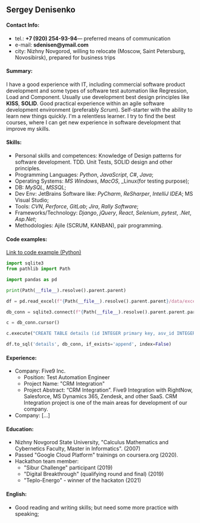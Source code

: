 ## Sergey Denisenko 

#### Contact Info:
* tel.: __+7 (920) 254-93-94__— preferred means of communication
* e-mail: __sdenisen@ymail.com__
* city: Nizhny Novgorod, willing to relocate (Moscow, Saint Petersburg, Novosibirsk), prepared for business trips

#### Summary: 
I have a good experience with IT, including commercial software product development and some types of software test 
automation like Regression, Load and Component. Usually use development best design principles like __KISS__, __SOLID__.
Good practical experience within an agile software development environment (preferably _Scrum_). 
Self-starter with the ability to learn new things quickly. I'm a relentless learner. I try to find the best courses, 
where I can get new experience in software development that improve my skills. 

#### Skills:  
- Personal skills and competences:
Knowledge of Design patterns for software development. TDD. Unit Tests, SOLID design and other principles.
- Programming Languages: _Python_, _JavaScript_, _C#_, _Java_;
- Operating Systems: _MS Windows_, _MacOS_, _Linux(for testing purpose); 
- DB: _MySQL_, _MSSQL_;
- Dev Env: JetBrains Software like: _PyCharm_, _ReSharper_, _IntelliJ IDEA_; MS Visual Studio;
- Tools: _CVN_, _Perforce_, _GitLab_; _Jira_, _Rally Software_;
- Frameworks/Technology: _Django_, _jQuery_, _React_, _Selenium_, _pytest_, _.Net_, _Asp.Net_;
- Methodologies: Ajile (SCRUM, KANBAN), pair programming.

#### Code examples: 
[Link to code example (Python)](https://github.com/sdenisen/searchApp)
```python
import sqlite3
from pathlib import Path

import pandas as pd

print(Path(__file__).resolve().parent.parent)

df = pd.read_excel(f"{Path(__file__).resolve().parent.parent}/data/excel_data.xlsx")

db_conn = sqlite3.connect(f"{Path(__file__).resolve().parent.parent.parent}/db.sqlite3")

c = db_conn.cursor()

c.execute("CREATE TABLE details (id INTEGER primary key, asv_id INTEGER , full_name TEXT NOT NULL);")

df.to_sql('details', db_conn, if_exists='append', index=False)
```

#### Experience:
- Company: Five9 Inc.
  - Position: Test Automation Engineer
  - Project Name: "CRM Integration"
  - Project Abstract:
“CRM Integration”. Five9 Integration with RightNow, Salesforce, MS Dynamics 365, Zendesk, and other SaaS. CRM Integration project is one of the main areas for development of our company. 
- Company: [...]

#### Education: 
- Nizhny Novgorod State University, "Calculus Mathematics and Cybernetics Faculty, Master in Informatics". (2007)
- Passed "Google Cloud Platform" trainings on coursera.org (2020).
- Hackathon team member:
  - "Sibur Challenge" participant (2019)
  - "Digital Breakthrough" (qualifying round and final) (2019)
  - "Teplo-Energo" - winner of the hackaton (2021)

#### English:
- Good reading and writing skills; but need some more practice with speaking; 